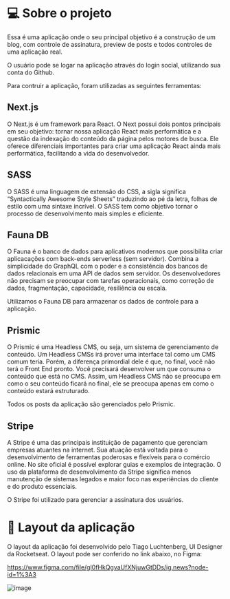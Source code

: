 # 💻 Sobre o projeto

Essa é uma aplicação onde o seu principal objetivo é a construção de um blog, com controle de assinatura, preview de posts e todos controles de uma aplicação real.

O usuário pode se logar na aplicação através do login social, utilizando sua conta do Github.

Para contruir a aplicação, foram utilizadas as seguintes ferramentas:

## Next.js

O Next.js é um framework para React. O Next possui dois pontos principais em seu objetivo: tornar nossa aplicação React mais performática e a questão da indexação do conteúdo da página pelos motores de busca. Ele oferece diferenciais importantes para criar uma aplicação React ainda mais performática, facilitando a vida do desenvolvedor.

## SASS

O SASS é uma linguagem de extensão do CSS, a sigla significa “Syntactically Awesome Style Sheets” traduzindo ao pé da letra, folhas de estilo com uma sintaxe incrível. O SASS tem como objetivo tornar o processo de desenvolvimento mais simples e eficiente.

## Fauna DB

O Fauna é o banco de dados para aplicativos modernos que possibilita criar aplicacações com back-ends serverless (sem servidor). Combina a simplicidade do GraphQL com o poder e a consistência dos bancos de dados relacionais em uma API de dados sem servidor. Os desenvolvedores não precisam se preocupar com tarefas operacionais, como correção de dados, fragmentação, capacidade, resiliência ou escala.

Utilizamos o Fauna DB para armazenar os dados de controle para a aplicação.

## Prismic

O Prismic é uma Headless CMS, ou seja, um sistema de gerenciamento de conteúdo. Um Headless CMSs irá prover uma interface tal como um CMS comum teria. Porém, a diferença primordial dele é que, no final, você não terá o Front End pronto. Você precisará desenvolver um que consuma o conteúdo que está no CMS. Assim, um Headless CMS não se preocupa em como o seu conteúdo ficará no final, ele se preocupa apenas em como o conteúdo estará estruturado.

Todos os posts da aplicação são gerenciados pelo Prismic.

## Stripe

A Stripe é uma das principais instituição de pagamento que gerenciam empresas atuantes na internet. Sua atuação está voltada para o desenvolvimento de ferramentas poderosas e flexíveis para o comércio online. No site oficial é possível explorar guias e exemplos de integração. O uso da plataforma de desenvolvimento da Stripe significa menos manutenção de sistemas legados e maior foco nas experiências do cliente e do produto essenciais.

O Stripe foi utilizado para gerenciar a assinatura dos usuários.

# 🎨 Layout da aplicação

O layout da aplicação foi desenvolvido pelo Tiago Luchtenberg, UI Designer da Rocketseat. O layout pode ser conferido no link abaixo, no Figma:

https://www.figma.com/file/gl0fHkQgvaUfXNjuwGtDDs/ig.news?node-id=1%3A3

![image](https://user-images.githubusercontent.com/17517028/142932193-880f436b-3413-490a-ad8e-1eeaf5672202.png)



